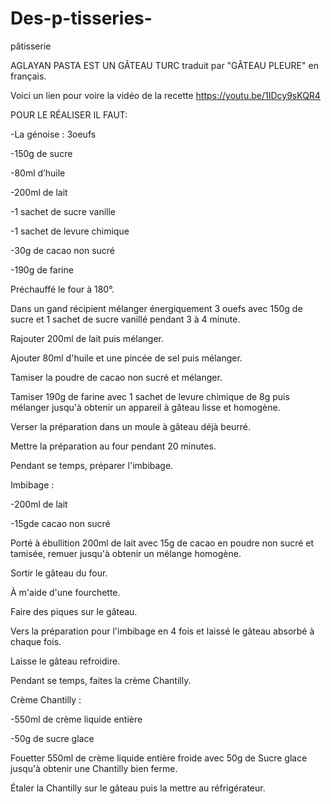 # Des-p-tisseries-
pâtisserie 

AGLAYAN PASTA EST UN  GÂTEAU TURC  traduit par "GÂTEAU PLEURE" en français.

Voici un lien pour voire la vidéo de la recette
https://youtu.be/1IDcy9sKQR4

POUR LE RÉALISER IL FAUT:

-La génoise : 3oeufs

-150g de sucre

-80ml d’huile 

-200ml de lait

-1 sachet de sucre vanille

-1 sachet de levure chimique

-30g de cacao non sucré 

-190g de farine


Préchauffé le four à 180°.

Dans un  gand récipient  mélanger énergiquement 3 ouefs avec 150g de  sucre et 1 sachet de sucre vanillé pendant 3 à 4 minute.

Rajouter  200ml de lait puis mélanger.

Ajouter 80ml d'huile et une pincée de sel puis mélanger.

Tamiser la poudre de cacao non sucré et mélanger.

Tamiser 190g de farine avec 1 sachet de levure chimique de 8g puis mélanger jusqu'à obtenir un appareil à gâteau lisse et homogène.  

Verser la préparation dans un moule à gâteau déjà beurré.

Mettre la préparation au four pendant 20 minutes.

Pendant se temps, préparer l'imbibage.

Imbibage : 

-200ml de lait 

-15gde cacao non sucré

Porté à ébullition 200ml de lait avec 15g de cacao en poudre non sucré et tamisée, remuer jusqu'à obtenir un mélange homogène.


Sortir le gâteau du four.

À m'aide d'une fourchette.

Faire des piques sur le gâteau.

Vers la préparation pour l'imbibage en 4 fois et laissé le gâteau absorbé à chaque fois.

Laisse le gâteau refroidire.

Pendant se temps, faites la crème Chantilly.

Crème Chantilly : 

-550ml de crème liquide entière

-50g de sucre glace

Fouetter 550ml de crème liquide entière froide avec 50g de Sucre glace jusqu'à obtenir une Chantilly bien ferme.

Étaler la Chantilly sur le gâteau puis la mettre au réfrigérateur.
